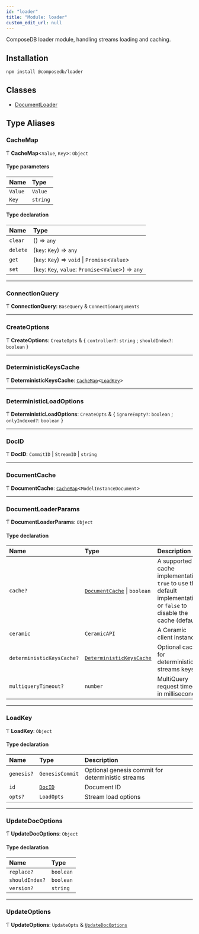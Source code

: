```yaml
---
id: "loader"
title: "Module: loader"
custom_edit_url: null
---
```


ComposeDB loader module, handling streams loading and caching.

## Installation

```sh
npm install @composedb/loader
```

## Classes

- [DocumentLoader](../classes/loader.DocumentLoader.md)

## Type Aliases

### CacheMap

Ƭ **CacheMap**\<`Value`, `Key`\>: `Object`

#### Type parameters

| Name | Type |
| :------ | :------ |
| `Value` | `Value` |
| `Key` | `string` |

#### Type declaration

| Name | Type |
| :------ | :------ |
| `clear` | () => `any` |
| `delete` | (`key`: `Key`) => `any` |
| `get` | (`key`: `Key`) => `void` \| `Promise`\<`Value`\> |
| `set` | (`key`: `Key`, `value`: `Promise`\<`Value`\>) => `any` |

___

### ConnectionQuery

Ƭ **ConnectionQuery**: `BaseQuery` & `ConnectionArguments`

___

### CreateOptions

Ƭ **CreateOptions**: `CreateOpts` & \{ `controller?`: `string` ; `shouldIndex?`: `boolean`  }

___

### DeterministicKeysCache

Ƭ **DeterministicKeysCache**: [`CacheMap`](loader.md#cachemap)\<[`LoadKey`](loader.md#loadkey)\>

___

### DeterministicLoadOptions

Ƭ **DeterministicLoadOptions**: `CreateOpts` & \{ `ignoreEmpty?`: `boolean` ; `onlyIndexed?`: `boolean`  }

___

### DocID

Ƭ **DocID**: `CommitID` \| `StreamID` \| `string`

___

### DocumentCache

Ƭ **DocumentCache**: [`CacheMap`](loader.md#cachemap)\<`ModelInstanceDocument`\>

___

### DocumentLoaderParams

Ƭ **DocumentLoaderParams**: `Object`

#### Type declaration

| Name | Type | Description |
| :------ | :------ | :------ |
| `cache?` | [`DocumentCache`](loader.md#documentcache) \| `boolean` | A supported cache implementation, `true` to use the default implementation or `false` to disable the cache (default) |
| `ceramic` | `CeramicAPI` | A Ceramic client instance |
| `deterministicKeysCache?` | [`DeterministicKeysCache`](loader.md#deterministickeyscache) | Optional cache for deterministic streams keys |
| `multiqueryTimeout?` | `number` | MultiQuery request timeout in milliseconds |

___

### LoadKey

Ƭ **LoadKey**: `Object`

#### Type declaration

| Name | Type | Description |
| :------ | :------ | :------ |
| `genesis?` | `GenesisCommit` | Optional genesis commit for deterministic streams |
| `id` | [`DocID`](loader.md#docid) | Document ID |
| `opts?` | `LoadOpts` | Stream load options |

___

### UpdateDocOptions

Ƭ **UpdateDocOptions**: `Object`

#### Type declaration

| Name | Type |
| :------ | :------ |
| `replace?` | `boolean` |
| `shouldIndex?` | `boolean` |
| `version?` | `string` |

___

### UpdateOptions

Ƭ **UpdateOptions**: `UpdateOpts` & [`UpdateDocOptions`](loader.md#updatedocoptions)
